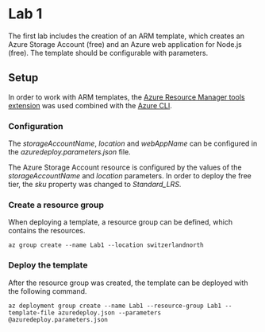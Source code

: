 # Lab 1
The first lab includes the creation of an ARM template, which creates an Azure Storage Account (free) and an Azure web application for Node.js (free). The template should be configurable with parameters.
## Setup
In order to work with ARM templates, the [Azure Resource Manager tools extension](https://marketplace.visualstudio.com/items?itemName=msazurermtools.azurerm-vscode-tools) was used combined with the [Azure CLI](https://learn.microsoft.com/en-us/cli/azure/).

### Configuration
The *storageAccountName*, *location* and *webAppName* can be configured in the *azuredeploy.parameters.json* file.

The Azure Storage Account resource is configured by the values of the *storageAccountName* and *location* parameters. In order to deploy the free tier, the *sku* property was changed to *Standard_LRS*.

### Create a resource group
When deploying a template, a resource group can be defined, which contains the resources.

`az group create --name Lab1 --location switzerlandnorth`

### Deploy the template
After the resource group was created, the template can be deployed with the following command.

`az deployment group create --name Lab1 --resource-group Lab1 --template-file azuredeploy.json --parameters @azuredeploy.parameters.json`